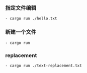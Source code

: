 ### 指定文件编辑
    - cargo run ./hello.txt

### 新建一个文件
    - cargo run

### replacement
    - cargo run ./text-replacement.txt